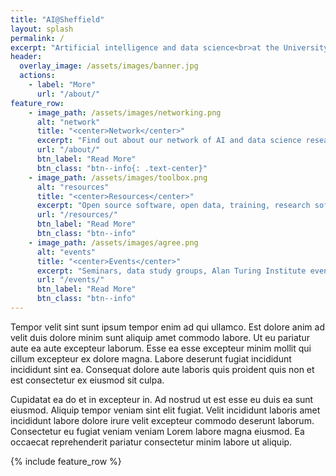 ```yaml
---
title: "AI@Sheffield"
layout: splash
permalink: /
excerpt: "Artificial intelligence and data science<br>at the University of Sheffield"
header:
  overlay_image: /assets/images/banner.jpg
  actions:
    - label: "More"
      url: "/about/"
feature_row:
    - image_path: /assets/images/networking.png
      alt: "network"
      title: "<center>Network</center>"
      excerpt: "Find out about our network of AI and data science researchers"
      url: "/about/"
      btn_label: "Read More"
      btn_class: "btn--info{: .text-center}"
    - image_path: /assets/images/toolbox.png
      alt: "resources"
      title: "<center>Resources</center>"
      excerpt: "Open source software, open data, training, research software engineering"
      url: "/resources/"
      btn_label: "Read More"
      btn_class: "btn--info"
    - image_path: /assets/images/agree.png
      alt: "events"
      title: "<center>Events</center>"
      excerpt: "Seminars, data study groups, Alan Turing Institute events, meet-ups"
      url: "/events/"
      btn_label: "Read More"
      btn_class: "btn--info"
---
```


Tempor velit sint sunt ipsum tempor enim ad qui ullamco. Est dolore anim ad velit duis dolore minim sunt aliquip amet commodo labore. Ut eu pariatur aute ea aute excepteur laborum. Esse ea esse excepteur minim mollit qui cillum excepteur ex dolore magna. Labore deserunt fugiat incididunt incididunt sint ea. Consequat dolore aute laboris quis proident quis non et est consectetur ex eiusmod sit culpa.

Cupidatat ea do et in excepteur in. Ad nostrud ut est esse eu duis ea sunt eiusmod. Aliquip tempor veniam sint elit fugiat. Velit incididunt laboris amet incididunt labore dolore irure velit excepteur commodo deserunt laborum. Consectetur eu fugiat veniam veniam Lorem labore magna eiusmod. Ea occaecat reprehenderit pariatur consectetur minim labore ut aliquip.

{% include feature_row %}

